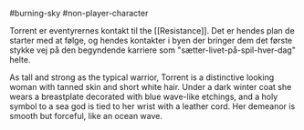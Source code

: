 #burning-sky #non-player-character

Torrent er eventyrernes kontakt til the [[Resistance]]. Det er hendes plan de starter med at følge, og hendes kontakter i byen der bringer dem det første stykke vej på den begyndende karriere som "sætter-livet-på-spil-hver-dag" helte.

As tall and strong as the typical warrior, Torrent is a distinctive
looking woman with tanned skin and short white hair. Under
a dark winter coat she wears a breastplate decorated with
blue wave-like etchings, and a holy symbol to a sea god is
tied to her wrist with a leather cord. Her demeanor is smooth
but forceful, like an ocean wave.
